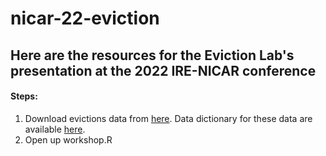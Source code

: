 # nicar-22-eviction


## Here are the resources for the Eviction Lab's presentation at the 2022 IRE-NICAR conference 

#### Steps: 

1. Download evictions data from [here](https://evictionlab.org/eviction-tracking/get-the-data/). Data dictionary for these data are available [here](https://eviction-lab-data-downloads.s3.amazonaws.com/ets/data_dictionary_weekly_monthly.xlsx).
2. Open up workshop.R
